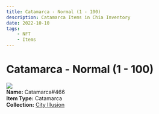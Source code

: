 ```yaml
---
title: Catamarca - Normal (1 - 100)
description: Catamarca Items in Chia Inventory
date: 2022-10-10
tags:
    - NFT
    - Items
---
```


# Catamarca - Normal (1 - 100)
<div class="item_thumbnail">
<img loading="lazy" src="https://urbxe46bzc54kqfixgwmq7adckqedjesjnpl2axn5vkluh23.arweave.net/pENyc8HIu8VAqLms-yHwDEq-BBpJJLXr0C7e1Uuh9bQ"><br/>
<div><strong>Name:</strong> Catamarca#466</div>
<div><strong>Item Type:</strong> Catamarca</div>
<div><strong>Collection:</strong> <a href="https://www.spacescan.io/xch/nft/collection/col1lend2dcn558km4wcwta4xnkfv3xpcmlp9kyt0m909emvfxechlyqdl5ndg">City Illusion</a></div>
</div>

